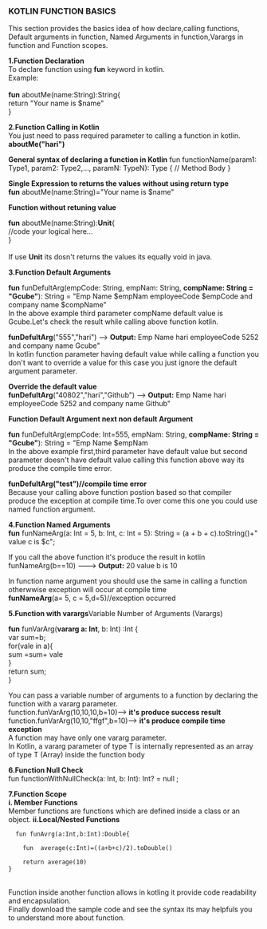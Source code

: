 
### KOTLIN FUNCTION BASICS

This section provides the basics idea of how declare,calling functions, Default arguments in function, Named Arguments in function,Varargs in function and Function scopes.

**1.Function Declaration**<br/>
 To declare function using **fun** keyword in kotlin.<br/>
			Example:<br/>		
      **fun** aboutMe(name:String):String{<br/>
       return "Your name is $name"<br/>
      }<br/>
 
 **2.Function Calling in Kotlin**<br/>
 You just need to pass required parameter to calling a function in kotlin.<br/>
 **aboutMe("hari")**

 **General syntax of declaring a function in Kotlin**
 fun functionName(param1: Type1, param2: Type2,..., paramN: TypeN): Type {
	// Method Body
}<br/>

**Single Expression to returns the values without using return type**<br/>
**fun** aboutMe(name:String)="Your name is $name"<br/>

**Function without retuning value**<br/>  

**fun** aboutMe(name:String):**Unit**{<br/>
       //code your logical here...<br/>
      }<br/>    
      If use **Unit** its dosn't returns the values its equally void in java.<br/>
      
**3.Function Default Arguments**<br/>

**fun** funDefultArg(empCode: String, empNam: String, **compName: String = "Gcube"**): String = "Emp Name $empNam employeeCode $empCode and company name $compName"<br/>
In the above example third parameter compName default value is Gcube.Let's check the result while calling above function kotlin.<br/>

   **funDefultArg**("555","hari") --> **Output:** Emp Name hari employeeCode 5252 and company name Gcube"<br/>
   In kotlin function parameter having default value while calling a function you don't want to override a value for this case you just ignore the default argument parameter.<br/>
   
   **Override the default value**<br/>
       **funDefultArg**("40802","hari","Github") --> **Output:** Emp Name hari employeeCode 5252 and company name Github"<br/>
       
  **Function Default Argument next non default Argument**<br/>
  
  **fun** funDefultArg(empCode: Int=555, empNam: String, **compName: String = "Gcube"**): String = "Emp Name $empNam<br/> 
  In the above example first,third parameter have default value but second parameter doesn't have default value calling this function above way its produce the compile time error.<br/>
  
  **funDefultArg("test")//compile time error**<br/>
  Because your calling above function postion based so that compiler produce the exception at compile time.To over come this one you could use named function argument.<br/>
 
 **4.Function Named Arguments**<br/>
 **fun** funNameArg(a: Int = 5, b: Int, c: Int = 5): String = (a + b + c).toString()+" value c is $c";<br/>
 
 If you call the above function it's produce the result in kotlin<br/>
 funNameArg(b==10) ---> **Output:** 20 value b is 10<br/>
 
 In function name argument you should use the same in calling a function otherwwise exception will occur at compile time<br/>
 **funNameArg**(a= 5, c = 5,d=5)//exception occurred<br/>
  
  **5.Function with varargs**Variable Number of Arguments (Varargs)<br/>
  
  **fun** funVarArg(**vararg a: Int**, b: Int) :Int {<br/>
        var sum=b;<br/>
            for(vale in a){<br/>
            sum =sum+ vale<br/>
        }<br/>
        return sum;<br/>
    }<br/>    
   
   You can pass a variable number of arguments to a function by declaring the function with a vararg parameter.<br/>
    function.funVarArg(10,10,10,b=10)--> **it's produce success result**<br/>
    function.funVarArg(10,10,"ffgf",b=10)--> **it's produce compile time exception**<br/>
     A function may have only one vararg parameter.<br/>
     In Kotlin, a vararg parameter of type T is internally represented as an array of type T (Array<T>) inside the function body<br/>
	
 **6.Function Null Check**<br/>
 fun functionWithNullCheck(a: Int, b: Int): Int? = null ;<br/>
 
**7.Function Scope**<br/>
**i. Member Functions**<br/>
      Member functions are functions which are defined inside a class or an object.
**ii.Local/Nested Functions**<br/>

      fun funAvrg(a:Int,b:Int):Double{

        fun  average(c:Int)=((a+b+c)/2).toDouble()

        return average(10)
    }
   <br/>Function inside another function allows in kotling it provide code readability and encapsulation.<br/>
   Finally download the sample code and see the syntax its may helpfuls you to understand more about function. 
    
  

  
  

